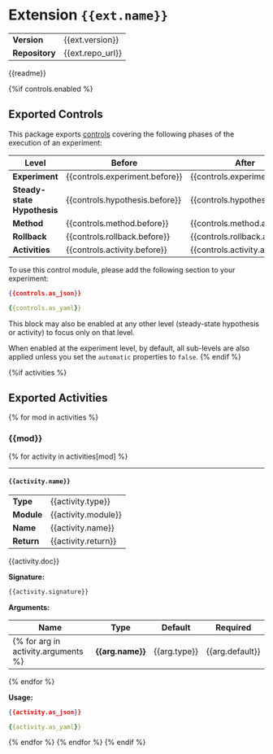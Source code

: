 # Extension `{{ext.name}}`

|                       |               |
| --------------------- | ------------- |
| **Version**           | {{ext.version}} |
| **Repository**        | {{ext.repo_url}} |


{{readme}}

{%if controls.enabled %}
## Exported Controls
This package exports [controls][] covering the following phases of the execution
of an experiment:

[controls]: https://docs.chaostoolkit.org/reference/api/experiment/#controls

|            Level             |             Before             |             After             |
| -----------------------------| ------------------------------ |------------------------------ |
| **Experiment**               | {{controls.experiment.before}} | {{controls.experiment.after}} |
| **Steady-state Hypothesis**  | {{controls.hypothesis.before}} | {{controls.hypothesis.after}} |
| **Method**                   | {{controls.method.before}} | {{controls.method.after}} |
| **Rollback**                 | {{controls.rollback.before}} | {{controls.rollback.after}} |
| **Activities**               | {{controls.activity.before}} | {{controls.activity.after}} |

To use this control module, please add the following section to your experiment:

```json
{{controls.as_json}}
```

```yaml
{{controls.as_yaml}}
```

This block may also be enabled at any other level (steady-state hypothesis or
activity) to focus only on that level.

When enabled at the experiment level, by default, all sub-levels are also
applied unless you set the `automatic` properties to `false`.
{% endif %}

{%if activities %}
## Exported Activities

{% for mod in activities %}

### {{mod}}

{% for activity in activities[mod] %}

***

#### `{{activity.name}}`

|                       |               |
| --------------------- | ------------- |
| **Type**              | {{activity.type}} |
| **Module**            | {{activity.module}} |
| **Name**              | {{activity.name}} |
| **Return**              | {{activity.return}} |


{{activity.doc}}

**Signature:**

```python
{{activity.signature}}
```

**Arguments:**

| Name | Type | Default | Required |
| --------------------- | ------------- | ------------- | ------------- |
{% for arg in activity.arguments %}| **{{arg.name}}**      | {{arg.type}} | {{arg.default}} | {{arg.required}} |
{% endfor %}

**Usage:**

```json
{{activity.as_json}}
```

```yaml
{{activity.as_yaml}}
```

{% endfor %}
{% endfor %}
{% endif %}